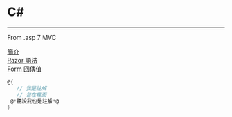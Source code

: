 #  C#       
----------------------  
From .asp 7 MVC

 [簡介](https://learn.microsoft.com/zh-tw/aspnet/web-pages/overview/getting-started/introducing-razor-syntax-c)  
 [Razor 語法](https://learn.microsoft.com/zh-tw/aspnet/core/mvc/views/razor?view=aspnetcore-7.0#razor-code-blocks)  
 [Form 回傳值](https://learn.microsoft.com/zh-cn/aspnet/web-pages/overview/ui-layouts-and-themes/4-working-with-forms)  
 
```C#
@{   
   // 我是註解
   // 包在裡面
 @*聽說我也是註解*@
}  
```
